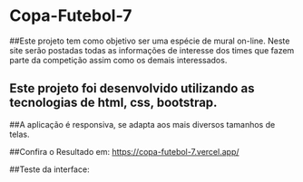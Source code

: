 # Copa-Futebol-7

##Este projeto tem como objetivo ser uma espécie de mural on-line. Neste site serão postadas todas as informações de interesse dos times que fazem parte da competição assim como os demais interessados. 

## Este projeto foi desenvolvido utilizando as tecnologias de html, css, bootstrap. 

##A aplicação é responsiva, se adapta aos mais diversos tamanhos de telas. 

##Confira o Resultado em:  https://copa-futebol-7.vercel.app/

##Teste da interface: 
